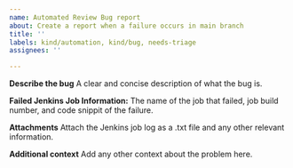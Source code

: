 ```yaml
---
name: Automated Review Bug report
about: Create a report when a failure occurs in main branch
title: ''
labels: kind/automation, kind/bug, needs-triage
assignees: ''

---
```


**Describe the bug**
A clear and concise description of what the bug is.

**Failed Jenkins Job Information:**
The name of the job that failed, job build number, and code snippit of the failure.

**Attachments**
Attach the Jenkins job log as a .txt file and any other relevant information.

**Additional context**
Add any other context about the problem here.
